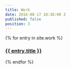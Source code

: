 ```yaml
---
title: Work
date: 2016-08-17 10:36:00 Z
published: false
position: 3
---
```


<div class="grid">
{% for entry in site.work %}
  <div class="grid__item grid__item--work">
    <a class="panel" href="{{  }}">
      <img class="u-object-fit" src="{{ entry.desktop_image }}" alt="" />
      <h3 class="panel__caption">{{ entry.title }}</h3>
    </a>
  </div>
  {% endfor %}
</div>
